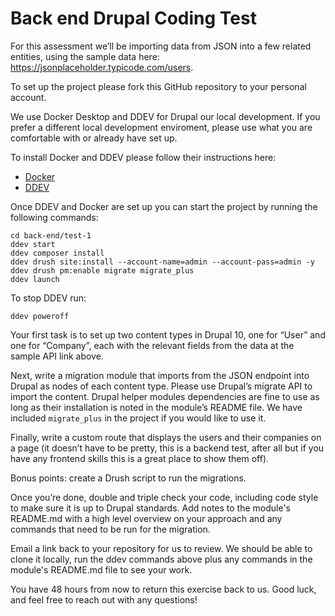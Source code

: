 # Back end Drupal Coding Test

For this assessment we’ll be importing data from JSON into a few related entities, using the sample data here: https://jsonplaceholder.typicode.com/users.

To set up the project please fork this GitHub repository to your personal account.  

We use Docker Desktop and DDEV for Drupal our local development. If you prefer a different local development enviroment, please use what you are comfortable with or already have set up.

To install Docker and DDEV please follow their instructions here: 
* [Docker](https://ddev.readthedocs.io/en/latest/users/install/docker-installation/)
* [DDEV](https://ddev.readthedocs.io/en/latest/users/install/ddev-installation/)

Once DDEV and Docker are set up you can start the project by running the following commands:

```
cd back-end/test-1
ddev start
ddev composer install
ddev drush site:install --account-name=admin --account-pass=admin -y
ddev drush pm:enable migrate migrate_plus
ddev launch
```

To stop DDEV run:
```
ddev poweroff
```

Your first task is to set up two content types in Drupal 10, one for “User” and one for “Company”, each with the relevant fields from the data at the sample API link above.

Next, write a migration module that imports from the JSON endpoint into Drupal as nodes of each content type.  Please use Drupal’s migrate API to import the content.  Drupal helper modules dependencies are fine to use as long as their installation is noted in the module’s README file. We have included `migrate_plus` in the project if you would like to use it.

Finally, write a custom route that displays the users and their companies on a page (it doesn’t have to be pretty, this is a backend test, after all but if you have any frontend skills this is a great place to show them off). 

Bonus points: create a Drush script to run the migrations.

Once you’re done, double and triple check your code, including code style to make sure it is up to Drupal standards. Add notes to the module's README.md with a high level overview on your approach and any commands that need to be run for the migration.

Email a link back to your repository for us to review. We should be able to clone it locally, run the ddev commands above plus any commands in the module's README.md file to see your work.

You have 48 hours from now to return this exercise back to us. Good luck, and feel free to reach out with any questions!